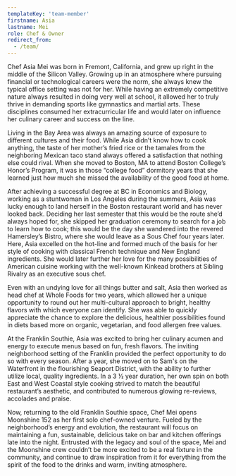 ```yaml
---
templateKey: 'team-member'
firstname: Asia
lastname: Mei
role: Chef & Owner
redirect_from:
  - /team/
---
```


Chef Asia Mei was born in Fremont, California, and grew up right in the middle of the Silicon Valley. Growing up in an atmosphere where pursuing financial or technological careers were the norm, she always knew the typical office setting was not for her. While having an extremely competitive nature always resulted in doing very well at school, it allowed her to truly thrive in demanding sports like gymnastics and martial arts. These disciplines consumed her extracurricular life and would later on influence her culinary career and success on the line.

Living in the Bay Area was always an amazing source of exposure to different cultures and their food. While Asia didn’t know how to cook anything, the taste of her mother’s fried rice or the tamales from the neighboring Mexican taco stand always offered a satisfaction that nothing else could rival. When she moved to Boston, MA to attend Boston College’s Honor’s Program, it was in those “college food” dormitory years that she learned just how much she missed the availability of the good food at home.

After achieving a successful degree at BC in Economics and Biology, working as a stuntwoman in Los Angeles during the summers, Asia was lucky enough to land herself in the Boston restaurant world and has never looked back. Deciding her last semester that this would be the route she’d always hoped for, she skipped her graduation ceremony to search for a job to learn how to cook; this would be the day she wandered into the revered Hamersley’s Bistro, where she would leave as a Sous Chef four years later. Here, Asia excelled on the hot-line and formed much of the basis for her style of cooking with classical French technique and New England ingredients. She would later further her love for the many possibilities of American cuisine working with the well-known Kinkead brothers at Sibling Rivalry as an executive sous chef.

Even with an undying love for all things butter and salt, Asia then worked as head chef at Whole Foods for two years, which allowed her a unique opportunity to round out her multi-cultural approach to bright, healthy flavors with which everyone can identify. She was able to quickly appreciate the chance to explore the delicious, healthier possibilities found in diets based more on organic, vegetarian, and food allergen free values.

At the Franklin Southie, Asia was excited to bring her culinary acumen and energy to execute menus based on fun, fresh flavors. The inviting neighborhood setting of the Franklin provided the perfect opportunity to do so with every season. After a year, she moved on to Sam's on the Waterfront in the flourishing Seaport District, with the ability to further utilize local, quality ingredients. In a 3 ½ year duration, her own spin on both East and West Coastal style cooking strived to match the beautiful restaurant’s aesthetic, and contributed to numerous glowing re-reviews, accolades and praise.

Now, returning to the old Franklin Southie space, Chef Mei opens Moonshine 152 as her first solo chef-owned venture. Fueled by the neighborhood’s energy and evolution, the restaurant will focus on maintaining a fun, sustainable, delicious take on bar and kitchen offerings late into the night. Entrusted with the legacy and soul of the space, Mei and the Moonshine crew couldn’t be more excited to be a real fixture in the community, and continue to draw inspiration from it for everything from the spirit of the food to the drinks and warm, inviting atmosphere.
